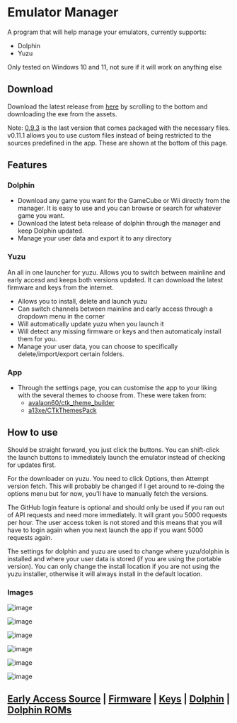 # Emulator Manager



A program that will help manage your emulators, currently supports: 

 - Dolphin
 - Yuzu

Only tested on Windows 10 and 11, not sure if it will work on anything else

## Download 

Download the latest release from [here](https://github.com/Viren070/Emulator-Manager/releases/latest) by scrolling to the bottom and downloading the exe from the assets.

Note: [0.9.3](https://github.com/Viren070/Emulator-Manager/releases/tag/v0.9.3) is the last version that comes packaged with the necessary files. v0.11.1 allows you to use custom files instead of being restricted to the sources predefined in the app. These are shown at the bottom of this page.

## Features

### Dolphin 

- Download any game you want for the GameCube or Wii directly from the manager. It is easy to use and you can browse or search for whatever game you want. 
- Download the latest beta release of dolphin through the manager and keep Dolphin updated. 
- Manage your user data and export it to any directory


### Yuzu 

An all in one launcher for yuzu. Allows you to switch between mainline and early accesd and keeps both versions updated. It can download the latest firmware and keys from the internet. 

- Allows you to install, delete and launch yuzu
- Can switch channels between mainline and early access through a dropdown menu in the corner
- Will automatically update yuzu when you launch it
- Will detect any missing firmware or keys and then automaticaly install them for you. 
- Manage your user data, you can choose to specifically delete/import/export certain folders.


### App

- Through the settings page, you can customise the app to your liking with the several themes to choose from. These were taken from:
  - [avalaon60/ctk_theme_builder](https://github.com/avalon60/ctk_theme_builder/tree/develop/user_themes)
  - [a13xe/CTkThemesPack](https://github.com/a13xe/CTkThemesPack)

## How to use

Should be straight forward, you just click the buttons. You can shift-click the launch buttons to immediately launch the emulator instead of checking for updates first. 

For the downloader on yuzu. You need to click Options, then Attempt version fetch. This will probably be changed if I get around to re-doing the options menu but for now, you'll have to manually fetch the versions.

The GitHub login feature is optional and should only be used if you ran out of API requests and need more immediately. It will grant you 5000 requests per hour. The user access token is not stored and this means that you will have to login again when you next launch the app if you want 5000 requests again.

The settings for dolphin and yuzu are used to change where yuzu/dolphin is installed and where your user data is stored (if you are using the portable version). You can only change the install location if you are not using the yuzu installer, otherwise it will always install in the default location. 

### Images
![image](https://github.com/Viren070/Emulator-Manager/assets/71220264/9b421e17-65a0-4a89-8178-b5c25754ae74)

![image](https://github.com/Viren070/Emulator-Manager/assets/71220264/a0637a78-7307-4476-aa11-d2dd83882e94)

![image](https://github.com/Viren070/Emulator-Manager/assets/71220264/1ea40ed6-9e42-4ef0-8804-4f84090b0109)

![image](https://github.com/Viren070/Emulator-Manager/assets/71220264/2b86392c-7694-42f8-b6e7-4a9610f74256)

![image](https://github.com/Viren070/Emulator-Manager/assets/71220264/0a6361b2-5b54-4801-a87c-69d32c999ed4)

![image](https://github.com/Viren070/Emulator-Manager/assets/71220264/0093c941-fd3e-4ed6-9d26-b4265aa22bcf)



## [Early Access Source](https://github.com/pineappleEA/pineapple-src) | [Firmware](https://archive.org/download/nintendo-switch-global-firmwares) | [Keys](https://github.com/Viren070/SwitchFirmwareKeysInstaller/tree/main/Keys)  | [Dolphin](https://github.com/Viren070/dolphin-beta-downloads) | [Dolphin ROMs](https://myrient.erista.me/)





